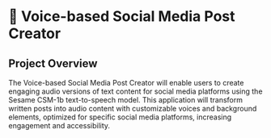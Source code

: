 # 📱 Voice-based Social Media Post Creator 

## Project Overview

The Voice-based Social Media Post Creator will enable users to create engaging audio versions of text content for social media platforms using the Sesame CSM-1b text-to-speech model. This application will transform written posts into audio content with customizable voices and background elements, optimized for specific social media platforms, increasing engagement and accessibility.
